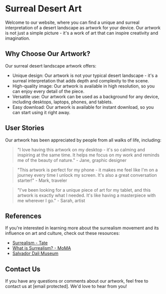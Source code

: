 <!--font:Open Sans-->

# Surreal Desert Art

Welcome to our website, where you can find a unique and surreal interpretation of a desert landscape as artwork for your device. Our artwork is not just a simple picture - it's a work of art that can inspire creativity and imagination.

## Why Choose Our Artwork?

Our surreal desert landscape artwork offers:

- Unique design: Our artwork is not your typical desert landscape - it's a surreal interpretation that adds depth and complexity to the scene.
- High-quality image: Our artwork is available in high resolution, so you can enjoy every detail of the piece.
- Versatile use: Our artwork can be used as a background for any device, including desktops, laptops, phones, and tablets.
- Easy download: Our artwork is available for instant download, so you can start using it right away.

## User Stories

Our artwork has been appreciated by people from all walks of life, including:

> "I love having this artwork on my desktop - it's so calming and inspiring at the same time. It helps me focus on my work and reminds me of the beauty of nature." - Jane, graphic designer

> "This artwork is perfect for my phone - it makes me feel like I'm on a journey every time I unlock my screen. It's also a great conversation starter!" - Mark, traveler

> "I've been looking for a unique piece of art for my tablet, and this artwork is exactly what I needed. It's like having a masterpiece with me wherever I go." - Sarah, artist

## References

If you're interested in learning more about the surrealism movement and its influence on art and culture, check out these resources:

- [Surrealism - Tate](#)
- [What is Surrealism? - MoMA](#)
- [Salvador Dali Museum](#)

## Contact Us

If you have any questions or comments about our artwork, feel free to contact us at [email protected]. We'd love to hear from you!

<!--

Write me content for website with wallpaper which alt text is:

"A surreal interpretation of a desert landscape"

The name/title of the page should not be 1:1 copy of the alt text but rather a real content of the website which is using this wallpaper.

- Use markdown format 
- Start with heading
- Heading should be short and concise
- The content should look like a real website 
- The website should not be about the wallpaper, wallpaper is just a related background
- Heading should be contain work "wallpaper" or "background"
- Include real sections like references, contact, user stories, etc. use things relevant to the page purpose.
- Feel free to use structure like headings, bullets, numbering, blockquotes, paragraphs, horizontal lines, etc.
- You can use formatting like bold or _italic_
- You can include UTF-8 emojis
- Links should be only #hash anchors (and you can refer to the document itself)
- Do not include images


---


# Explore the Mysteries of the Desert with Our Surreal Background

Welcome to our website, where we offer a unique and surreal interpretation of a desert landscape as a background for your device. Our wallpaper is designed to transport you to another world, where the sand dunes take on new shapes and colors, and the sky is an ever-changing canvas of hues.

## Why Choose Our Surreal Desert Wallpaper?

Our wallpaper is not just a pretty picture - it's a work of art that can inspire creativity and imagination. Whether you're using it as a background for your desktop, phone, or tablet, our surreal desert landscape will make you feel like you're exploring a new world every time you look at it.

Here are some reasons why you should choose our wallpaper:

- Unique design: Our wallpaper is not your typical desert landscape - it's a surreal interpretation that adds depth and complexity to the scene.
- High-quality image: Our wallpaper is available in high resolution, so you can enjoy every detail of the artwork.
- Versatile use: Our wallpaper can be used as a background for any device, including desktops, laptops, phones, and tablets.
- Easy download: Our wallpaper is available for instant download, so you can start using it right away.

## User Stories

Our wallpaper has been used by people from all walks of life, including:

> "I love using this wallpaper on my laptop - it's so calming and inspiring at the same time. It helps me focus on my work and reminds me of the beauty of nature." - Jane, graphic designer

> "This wallpaper is perfect for my phone - it makes me feel like I'm on a journey every time I unlock my screen. It's also a great conversation starter!" - Mark, traveler

> "I've been looking for a unique background for my tablet, and this wallpaper is exactly what I needed. It's like having a piece of art with me wherever I go." - Sarah, artist

## References

If you're interested in learning more about the surrealism movement and its influence on art and culture, check out these resources:

- [Surrealism - Tate](#)
- [What is Surrealism? - MoMA](#)
- [Salvador Dali Museum](#)

## Contact Us

If you have any questions or comments about our wallpaper, feel free to contact us at [email protected]. We'd love to hear from you!


---


Heading is too long, rewrite whole content.


---


# Surreal Desert Landscape Background

Welcome to our website, where you can find a unique and surreal interpretation of a desert landscape as a background for your device. Our wallpaper is not just a pretty picture - it's a work of art that can inspire creativity and imagination. 

## Why Choose Our Wallpaper?

Our surreal desert landscape wallpaper offers:

- Unique design: Our wallpaper is not your typical desert landscape - it's a surreal interpretation that adds depth and complexity to the scene.
- High-quality image: Our wallpaper is available in high resolution, so you can enjoy every detail of the artwork.
- Versatile use: Our wallpaper can be used as a background for any device, including desktops, laptops, phones, and tablets.
- Easy download: Our wallpaper is available for instant download, so you can start using it right away.

## User Stories

Our wallpaper has been used by people from all walks of life, including:

> "I love using this wallpaper on my laptop - it's so calming and inspiring at the same time. It helps me focus on my work and reminds me of the beauty of nature." - Jane, graphic designer

> "This wallpaper is perfect for my phone - it makes me feel like I'm on a journey every time I unlock my screen. It's also a great conversation starter!" - Mark, traveler

> "I've been looking for a unique background for my tablet, and this wallpaper is exactly what I needed. It's like having a piece of art with me wherever I go." - Sarah, artist

## References

If you're interested in learning more about the surrealism movement and its influence on art and culture, check out these resources:

- [Surrealism - Tate](#)
- [What is Surrealism? - MoMA](#)
- [Salvador Dali Museum](#)

## Contact Us

If you have any questions or comments about our wallpaper, feel free to contact us at [email protected]. We'd love to hear from you!


---


Heading is too long, rewrite whole content.


---


# Surreal Desert Landscape Wallpaper

Welcome to our website, where you can find a unique and surreal desert landscape wallpaper for your device. Our artwork is not just a simple picture - it's a work of art that can inspire creativity and imagination.

## Why Choose Our Wallpaper?

Our surreal desert landscape wallpaper offers:

- Unique design: Our wallpaper is not your typical desert landscape - it's a surreal interpretation that adds depth and complexity to the scene.
- High-quality image: Our wallpaper is available in high resolution, so you can enjoy every detail of the artwork.
- Versatile use: Our wallpaper can be used as a background for any device, including desktops, laptops, phones, and tablets.
- Easy download: Our wallpaper is available for instant download, so you can start using it right away.

## User Stories

Our wallpaper has been used by people from all walks of life, including:

> "I love using this wallpaper on my laptop - it's so calming and inspiring at the same time. It helps me focus on my work and reminds me of the beauty of nature." - Jane, graphic designer

> "This wallpaper is perfect for my phone - it makes me feel like I'm on a journey every time I unlock my screen. It's also a great conversation starter!" - Mark, traveler

> "I've been looking for a unique background for my tablet, and this wallpaper is exactly what I needed. It's like having a piece of art with me wherever I go." - Sarah, artist

## References

If you're interested in learning more about the surrealism movement and its influence on art and culture, check out these resources:

- [Surrealism - Tate](#)
- [What is Surrealism? - MoMA](#)
- [Salvador Dali Museum](#)

## Contact Us

If you have any questions or comments about our wallpaper, feel free to contact us at [email protected]. We'd love to hear from you!


---


Heading should not include word "wallpaper". The website should not be about the wallpaper itself, wallpaper is just a related background, rewrite whole content.


---


# Surreal Desert Landscape Artwork

Welcome to our website, where you can find a unique and surreal interpretation of a desert landscape as artwork for your device. Our artwork is not just a simple picture - it's a work of art that can inspire creativity and imagination.

## Why Choose Our Artwork?

Our surreal desert landscape artwork offers:

- Unique design: Our artwork is not your typical desert landscape - it's a surreal interpretation that adds depth and complexity to the scene.
- High-quality image: Our artwork is available in high resolution, so you can enjoy every detail of the piece.
- Versatile use: Our artwork can be used as a background for any device, including desktops, laptops, phones, and tablets.
- Easy download: Our artwork is available for instant download, so you can start using it right away.

## User Stories

Our artwork has been appreciated by people from all walks of life, including:

> "I love having this artwork on my desktop - it's so calming and inspiring at the same time. It helps me focus on my work and reminds me of the beauty of nature." - Jane, graphic designer

> "This artwork is perfect for my phone - it makes me feel like I'm on a journey every time I unlock my screen. It's also a great conversation starter!" - Mark, traveler

> "I've been looking for a unique piece of art for my tablet, and this artwork is exactly what I needed. It's like having a masterpiece with me wherever I go." - Sarah, artist

## References

If you're interested in learning more about the surrealism movement and its influence on art and culture, check out these resources:

- [Surrealism - Tate](#)
- [What is Surrealism? - MoMA](#)
- [Salvador Dali Museum](#)

## Contact Us

If you have any questions or comments about our artwork, feel free to contact us at [email protected]. We'd love to hear from you!


---


Write me a Google font which is best fitting for the website.

Pick from the list:
- Orbitron
- Dancing Script
- Raleway
- Roboto
- Inter
- Open Sans
- Montserrat
- Lobster
- Alegreya
- Exo 2
- Futura
- Playfair Display
- Great Vibes
- Barlow Condensed
- Lato
- IBM Plex Sans
- Poppins


Write just the font name nothing else.


---


I recommend using the "Open Sans" font for your website.

-->
